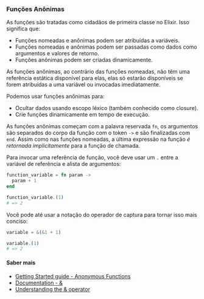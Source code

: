 ### Funções Anônimas

As funções são tratadas como cidadãos de primeira classe no Elixir. Isso significa que:

- Funções nomeadas e anônimas podem ser atribuídas a variáveis.
- Funções nomeadas e anônimas podem ser passadas como dados como argumentos e valores de retorno.
- Funções anônimas podem ser criadas dinamicamente.

As funções anônimas, ao contrário das funções nomeadas, não têm uma referência estática disponível para elas, elas só estarão disponíveis se forem atribuídas a uma variável ou invocadas imediatamente.

Podemos usar funções anônimas para:

- Ocultar dados usando escopo léxico (também conhecido como closure).
- Crie funções dinamicamente em tempo de execução.

As funções anônimas começam com a palavra reservada `fn`, os argumentos são separados do corpo da função com o token `->` e são finalizadas com `end`. Assim como nas funções nomeadas, a última expressão na função <i>é retornada implicitamente</i> para a função de chamada.

Para invocar uma referência de função, você deve usar um `.` entre a variável de referência e alista de argumentos:

```ex
function_variable = fn param ->
  param + 1
end

function_variable.(1)
# => 2
```

Você pode até usar a notação do operador de captura para tornar isso mais conciso:

```ex
variable = &(&1 + 1)

variable.(1)
# => 2
```

#### Saber mais
- [Getting Started guide - Anonymous Functions](https://elixir-lang.org/getting-started/basic-types.html#anonymous-functions)
- [Documentation - &](https://hexdocs.pm/elixir/Kernel.SpecialForms.html#&/1)
- [Understanding the & operator](https://dockyard.com/blog/2016/08/05/understand-capture-operator-in-elixir)